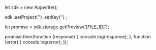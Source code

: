 let sdk = new Appwrite();

sdk
    .setProject('')
    .setKey('')
;

let promise = sdk.storage.getPreview('[FILE_ID]');

promise.then(function (response) {
    console.log(response);
}, function (error) {
    console.log(error);
});